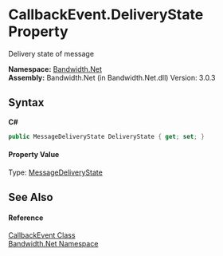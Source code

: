 ﻿# CallbackEvent.DeliveryState Property 
 

Delivery state of message

**Namespace:**&nbsp;<a href ="N_Bandwidth_Net.md">Bandwidth.Net</a><br />**Assembly:**&nbsp;Bandwidth.Net (in Bandwidth.Net.dll) Version: 3.0.3

## Syntax

**C#**<br />
``` C#
public MessageDeliveryState DeliveryState { get; set; }
```


#### Property Value
Type: <a href ="T_Bandwidth_Net_Api_MessageDeliveryState.md">MessageDeliveryState</a>

## See Also


#### Reference
<a href ="T_Bandwidth_Net_CallbackEvent.md">CallbackEvent Class</a><br /><a href ="N_Bandwidth_Net.md">Bandwidth.Net Namespace</a><br />